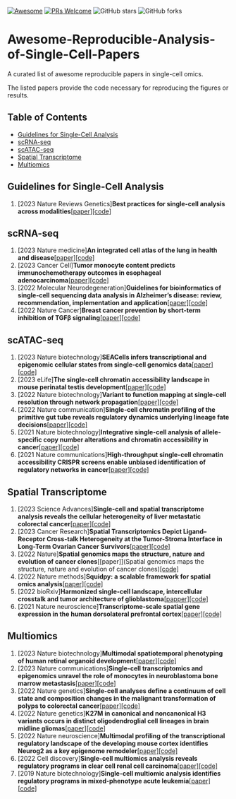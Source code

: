[![Awesome](https://cdn.rawgit.com/sindresorhus/awesome/d7305f38d29fed78fa85652e3a63e154dd8e8829/media/badge.svg)](https://github.com/sindresorhus/awesome)
[![PRs Welcome](https://img.shields.io/badge/PRs-welcome-brightgreen.svg?style=flat-square)](http://makeapullrequest.com) ![GitHub stars](https://img.shields.io/github/stars/XuYuanchi/Awesome-Reproducible-Analysis-of-Single-Cell-Papers?color=yellow&label=Stars) ![GitHub forks](https://img.shields.io/github/forks/XuYuanchi/Awesome-Reproducible-Analysis-of-Single-Cell-Papers?color=blue&label=Forks) 
# Awesome-Reproducible-Analysis-of-Single-Cell-Papers
A curated list of awesome reproducible papers in single-cell omics. 

The listed papers provide the code necessary for reproducing the figures or results.

## Table of Contents

- [Guidelines for Single-Cell Analysis](#guidelines-for-single-cell-analysis)
- [scRNA-seq](#scrna-seq)
- [scATAC-seq](#scatac-seq)
- [Spatial Transcriptome](#spatial-transcriptome)
- [Multiomics](#multiomics)

## Guidelines for Single-Cell Analysis
1. [2023 Nature Reviews Genetics]**Best practices for single-cell analysis across modalities**[[paper]](https://www.nature.com/articles/s41576-023-00586-w)[[code]](https://www.nature.com/articles/s41576-023-00586-w)
## scRNA-seq
1. [2023 Nature medicine]**An integrated cell atlas of the lung in health and disease**[[paper]](https://www.nature.com/articles/s41591-023-02327-2#Abs1)[[code]](https://github.com/LungCellAtlas/HLCA_reproducibility)
2. [2023 Cancer Cell]**Tumor monocyte content predicts immunochemotherapy outcomes in esophageal adenocarcinoma**[[paper]](https://www.sciencedirect.com/science/article/pii/S1535610823002167?via%3Dihub)[[code]](https://zenodo.org/record/8083316)
3. [2022 Molecular Neurodegeneration]**Guidelines for bioinformatics of single-cell sequencing data analysis in Alzheimer’s disease: review, recommendation, implementation and application**[[paper]](https://molecularneurodegeneration.biomedcentral.com/articles/10.1186/s13024-022-00517-z#Abs1)[[code]](https://github.com/songw01/AD_scRNAseq_companion)
4. [2022 Nature Cancer]**Breast cancer prevention by short-term inhibition of TGFβ signaling**[[paper]](https://www.nature.com/articles/s41467-022-35043-5)[[code]](https://github.com/csimona/tumor-prevention-rat-scRNAseq)
## scATAC-seq
1. [2023 Nature biotechnology]**SEACells infers transcriptional and epigenomic cellular states from single-cell genomics data**[[paper]](https://www.nature.com/articles/s41587-023-01716-9#Abs1)[[code]](https://github.com/dpeerlab/SEACellsReproducibility/tree/main/notebooks)
2. [2023 eLife]**The single-cell chromatin accessibility landscape in mouse perinatal testis development**[[paper]](https://elifesciences.org/articles/75624#abstract)[[code]](https://github.com/liaojinyue/mouse_testis_scATAC)
3. [2022 Nature biotechnology]**Variant to function mapping at single-cell resolution through network propagation**[[paper]](https://www.nature.com/articles/s41587-022-01341-y#Abs1)[[code]](https://github.com/sankaranlab/SCAVENGE-reproducibility)
4. [2022 Nature communication]**Single-cell chromatin profiling of the primitive gut tube reveals regulatory dynamics underlying lineage fate decisions**[[paper]](https://www.nature.com/articles/s41467-022-30624-w#Abs1)[[code]](https://github.com/zang-lab/Single-cell-chromatin-profiling-of-the-primitive-gut-tube/tree/main)
5. [2021 Nature biotechnology]**Integrative single-cell analysis of allele-specific copy number alterations and chromatin accessibility in cancer**[[paper]](https://www.nature.com/articles/s41587-021-00911-w#Abs1)[[code]](https://doi.org/10.24433/CO.2295856.v1)
6. [2021 Nature communications]**High-throughput single-cell chromatin accessibility CRISPR screens enable unbiased identification of regulatory networks in cancer**[[paper]](https://www.nature.com/articles/s41467-021-23213-w#Sec1)[[code]](https://github.com/GreenleafLab/SpearATAC_MS_2021/tree/main)

## Spatial Transcriptome
1. [2023 Science Advances]**Single-cell and spatial transcriptome analysis reveals the cellular heterogeneity of liver metastatic colorectal cancer**[[paper]](https://www.science.org/doi/full/10.1126/sciadv.adf5464)[[code]](https://github.com/jalon9358/LianLab_CRCLM)
2. [2023 Cancer Research]**Spatial Transcriptomics Depict Ligand–Receptor Cross-talk Heterogeneity at the Tumor-Stroma Interface in Long-Term Ovarian Cancer Survivors**[[paper]](https://aacrjournals.org/cancerres/article-abstract/83/9/1503/726052/Spatial-Transcriptomics-Depict-Ligand-Receptor?redirectedFrom=fulltext)[[code]](https://codeocean.com/capsule/1912679/tree/v1)
3. [2022 Nature]**Spatial genomics maps the structure, nature and evolution of cancer clones**[[paper]](Spatial genomics maps the structure, nature and evolution of cancer clones)[[code]](https://github.com/gerstung-lab/BaSISS/tree/main)
4. [2022 Nature methods]**Squidpy: a scalable framework for spatial omics analysis**[[paper]](https://www.nature.com/articles/s41592-021-01358-2)[[code]](https://github.com/theislab/squidpy_reproducibility/tree/master)
5. [2022 bioRxiv]**Harmonized single-cell landscape, intercellular crosstalk and tumor architecture of glioblastoma**[[papper]](https://www.biorxiv.org/content/10.1101/2022.08.27.505439v1)[[code]](https://github.com/ccruizm/GBmap/tree/main)
6. [2021 Nature neuroscience]**Transcriptome-scale spatial gene expression in the human dorsolateral prefrontal cortex**[[paper]](https://www.nature.com/articles/s41593-020-00787-0)[[code]](https://github.com/LieberInstitute/HumanPilot/tree/master)

## Multiomics
1. [2023 Nature biotechnology]**Multimodal spatiotemporal phenotyping of human retinal organoid development**[[paper]](https://www.nature.com/articles/s41587-023-01747-2#Abs1)[[code]](https://github.com/quadbio/spatial_multimodal_retinal_organoid/tree/main)
2. [2023 Nature communications]**Single-cell transcriptomics and epigenomics unravel the role of monocytes in neuroblastoma bone marrow metastasis**[[paper]](https://www.nature.com/articles/s41467-023-39210-0#Abs1)[[code]](https://github.com/csbg/neuroblastoma)
3. [2022 Nature genetics]**Single-cell analyses define a continuum of cell state and composition changes in the malignant transformation of polyps to colorectal cancer**[[paper]](https://www.nature.com/articles/s41588-022-01088-x#Abs1)[[code]](https://github.com/winstonbecker/scCRC_continuum/tree/main)
4. [2022 Nature genetics]**K27M in canonical and noncanonical H3 variants occurs in distinct oligodendroglial cell lineages in brain midline gliomas**[[paper]](https://www.nature.com/articles/s41588-022-01205-w#Abs1)[[code]](https://github.com/fungenomics/HGG-oncohistones)
5. [2022 Nature neuroscience]**Multimodal profiling of the transcriptional regulatory landscape of the developing mouse cortex identifies Neurog2 as a key epigenome remodeler**[[paper]](https://www.nature.com/articles/s41593-021-01002-4#Abs1)[[code]](https://github.com/BonevLab/Noack_et_al_NatNeuro2021/)
6. [2022 Cell discovery]**Single-cell multiomics analysis reveals regulatory programs in clear cell renal cell carcinoma**[[paper]](https://www.nature.com/articles/s41421-022-00415-0#Abs1)[[code]](https://github.com/Dragonlongzhilin/RenalTumor/tree/main)
7. [2019 Nature biotechnology]**Single-cell multiomic analysis identifies regulatory programs in mixed-phenotype acute leukemia**[[paper]](https://www.nature.com/articles/s41587-019-0332-7#Abs1)[[code]](https://github.com/GreenleafLab/MPAL-Single-Cell-2019/tree/master)
